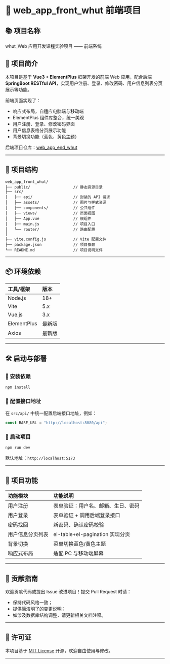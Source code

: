 # 🎨 web_app_front_whut 前端项目  

## 📚 项目名称  
whut_Web 应用开发课程实验项目 —— 前端系统  

## 📖 项目简介  

本项目是基于 **Vue3 + ElementPlus** 框架开发的前端 Web 应用，配合后端 **SpringBoot RESTful API**，实现用户注册、登录、修改密码、用户信息列表分页展示等功能。

前端页面实现了：
- 响应式布局，自适应电脑端与移动端  
- ElementPlus 组件库整合，统一美观  
- 用户注册、登录、修改密码界面  
- 用户信息表格分页展示功能  
- 背景切换功能（蓝色、黄色主题）

后端项目仓库：[web_app_end_whut](https://github.com/zzzy-code/web_app_end_whut)

---

## 📂 项目结构  

```
web_app_front_whut/
├── public/                   // 静态资源目录
├── src/
│   ├── api/                  // 封装的 API 请求
│   ├── assets/               // 图片与样式资源
│   ├── components/           // 公共组件
│   ├── views/                // 页面视图
│   ├── App.vue               // 根组件
│   ├── main.js               // 项目入口
│   └── router/               // 路由配置
│
├── vite.config.js            // Vite 配置文件
├── package.json              // 项目依赖
└── README.md                 // 项目说明文件
```

---

## 📦 环境依赖  

| 工具/框架         | 版本       |
|:----------------|:------------|
| Node.js          | 18+         |
| Vite             | 5.x         |
| Vue.js           | 3.x         |
| ElementPlus      | 最新版      |
| Axios            | 最新版      |

---

## 🛠️ 启动与部署  

### 📌 安装依赖  

```bash
npm install
```

### 📌 配置接口地址  

在 `src/api/` 中统一配置后端接口地址，例如：
```javascript
const BASE_URL = "http://localhost:8080/api";
```

### 📌 启动项目  

```bash
npm run dev
```

默认地址：`http://localhost:5173`

---

## 📖 项目功能  

| 功能模块         | 功能说明                                |
|:----------------|:----------------------------------------|
| 用户注册         | 表单验证：用户名、邮箱、生日、密码 |
| 用户登录         | 表单验证 + 调用后端登录接口 |
| 密码找回         | 新密码、确认密码校验 |
| 用户信息分页列表 | el-table+el-pagination 实现分页 |
| 背景切换         | 菜单切换蓝色/黄色主题 |
| 响应式布局       | 适配 PC 与移动端屏幕 |

---

## 🤝 贡献指南

欢迎贡献代码或提出 Issue 改进项目！提交 Pull Request 时请：

- 保持代码风格一致；
- 提供简洁明了的变更说明；
- 如涉及数据库结构调整，请更新相关文档注释。

---

## 📄 许可证

本项目基于 [MIT License](https://mit-license.org/) 开源，欢迎自由使用与修改。

---
